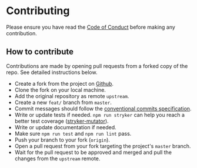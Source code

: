 # Contributing

Please ensure you have read the [Code of Conduct](./CODE_OF_CONDUCT.md) before making any contribution.

## How to contribute

Contributions are made by opening pull requests from a forked copy of the repo. See detailed instructions below.

- Create a fork from the project on [Github](https://github.com/devoinc/genesys-base-tokens).
- Clone the fork on your local machine.
- Add the original repository as remote `upstream`.
- Create a new `feat/` branch from `master`.
- Commit messages should follow the [conventional commits specification](https://www.conventionalcommits.org/en/v1.0.0/).
- Write or update tests if needed. `npm run stryker` can help you reach a better test coverage ([stryker-mutator](https://stryker-mutator.io/)).
- Write or update documentation if needed.
- Make sure `npm run test` and `npm run lint` pass.
- Push your branch to your fork (`origin`).
- Open a pull request from your fork targeting the project's `master` branch.
- Wait for the pull request to be approved and merged and pull the changes from the `upstream` remote.